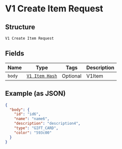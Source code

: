 
# V1 Create Item Request

## Structure

`V1 Create Item Request`

## Fields

| Name | Type | Tags | Description |
|  --- | --- | --- | --- |
| `body` | [`V1 Item Hash`](/doc/models/v1-item.md) | Optional | V1Item |

## Example (as JSON)

```json
{
  "body": {
    "id": "id6",
    "name": "name6",
    "description": "description4",
    "type": "GIFT_CARD",
    "color": "593c00"
  }
}
```


